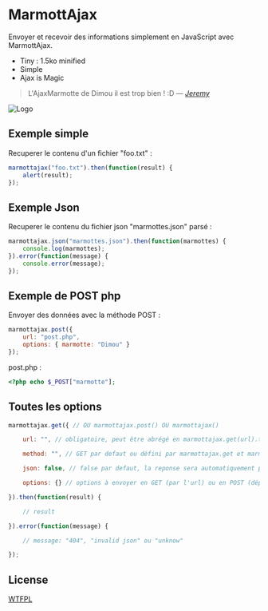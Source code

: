 MarmottAjax
=========

Envoyer et recevoir des informations simplement en JavaScript avec MarmottAjax.

  - Tiny : 1.5ko minified
  - Simple
  - Ajax is Magic


> L'AjaxMarmotte de Dimou il est trop bien ! :D
> — *[Jeremy](https://twitter.com/jeremy__fr/status/473053329787211778)*

![Logo](https://raw.githubusercontent.com/marmottes/marmottajax/master/image.jpg "logo")

Exemple simple
----

Recuperer le contenu d'un fichier "foo.txt" :

```javascript
marmottajax("foo.txt").then(function(result) {
    alert(result);
});
```

Exemple Json
----

Recuperer le contenu du fichier json "marmottes.json" parsé :

```javascript
marmottajax.json("marmottes.json").then(function(marmottes) {
	console.log(marmottes);
}).error(function(message) {
	console.error(message);
});
```

Exemple de POST php
----

Envoyer des données avec la méthode POST :

```javascript
marmottajax.post({
    url: "post.php",
    options: { marmotte: "Dimou" }
});
```
post.php :
```php
<?php echo $_POST["marmotte"];
```

Toutes les options
----

```javascript
marmottajax.get({ // OU marmottajax.post() OU marmottajax()

    url: "", // obligatoire, peut être abrégé en marmottajax.get(url).then(callback); (voir premier exemple)

    method: "", // GET par defaut ou défini par marmottajax.get et marmottajax.post

    json: false, // false par defaut, la reponse sera automatiquement parsé si "true"

    options: {} // options à envoyer en GET (par l'url) ou en POST (dépend de la méthode)

}).then(function(result) {

    // result

}).error(function(message) {

    // message: "404", "invalid json" ou "unknow"

});
```

License
----

[WTFPL](http://www.wtfpl.net/)
